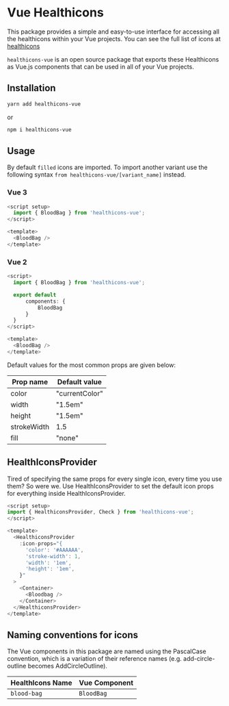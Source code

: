 # Vue Healthicons

This package provides a simple and easy-to-use interface for accessing all the healthicons within your Vue projects. You can see the full list of icons at [healthicons](https://healthicons.org/)

`healthicons-vue` is an open source package that exports these Healthicons as Vue.js components that can be used in all of your Vue projects.

## Installation

```bash
yarn add healthicons-vue
```

or

```bash
npm i healthicons-vue
```

## Usage

By default `filled` icons are imported. To import another variant use the following syntax `from healthicons-vue/[variant_name]` instead.

### Vue 3

```javascript
<script setup>
  import { BloodBag } from 'healthicons-vue';
</script>

<template>
  <BloodBag />
</template>
```

### Vue 2

```javascript
<script>
  import { BloodBag } from 'healthicons-vue';

  export default
      components: {
          BloodBag
      }
  }
</script>

<template>
  <BloodBag />
</template>
```

Default values for the most common props are given below:

| Prop name   | Default value  |
| ----------- | -------------- |
| color       | "currentColor" |
| width       | "1.5em"        |
| height      | "1.5em"        |
| strokeWidth | 1.5            |
| fill        | "none"         |

## HealthIconsProvider

Tired of specifying the same props for every single icon, every time you use them? So were we. Use HealthIconsProvider to set the default icon props for everything inside HealthIconsProvider.

```javascript
<script setup>
import { HealthiconsProvider, Check } from 'healthicons-vue';
</script>

<template>
  <HealthiconsProvider
    :icon-props="{
      'color': '#AAAAAA',
      'stroke-width': 1,
      'width': '1em',
      'height': '1em',
    }"
  >
    <Container>
      <Bloodbag />
    </Container>
  </HealthiconsProvider>
</template>
```

## Naming conventions for icons

The Vue components in this package are named using the PascalCase convention, which is a variation of their reference names (e.g. add-circle-outline becomes AddCircleOutline).

| HealthIcons Name | Vue Component          |
| ---------------- | ---------------------- |
| `blood-bag`      | `BloodBag`             |
